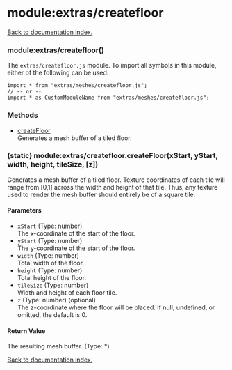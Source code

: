 # module:extras/createfloor

[Back to documentation index.](index.md)

<a name='extras_createfloor'></a>
### module:extras/createfloor()

The <code>extras/createfloor.js</code> module.
To import all symbols in this module, either of the following can be used:

    import * from "extras/meshes/createfloor.js";
    // -- or --
    import * as CustomModuleName from "extras/meshes/createfloor.js";

### Methods

* [createFloor](#extras_createfloor.createFloor)<br>Generates a mesh buffer of a tiled floor.

<a name='extras_createfloor.createFloor'></a>
### (static) module:extras/createfloor.createFloor(xStart, yStart, width, height, tileSize, [z])

Generates a mesh buffer of a tiled floor. Texture coordinates
of each tile will range from [0,1] across the width and height
of that tile. Thus, any texture used to render the mesh buffer should
entirely be of a square tile.

#### Parameters

* `xStart` (Type: number)<br>The x-coordinate of the start of the floor.
* `yStart` (Type: number)<br>The y-coordinate of the start of the floor.
* `width` (Type: number)<br>Total width of the floor.
* `height` (Type: number)<br>Total height of the floor.
* `tileSize` (Type: number)<br>Width and height of each floor tile.
* `z` (Type: number) (optional)<br>The z-coordinate where the floor will be placed. If null, undefined, or omitted, the default is 0.

#### Return Value

The resulting mesh buffer. (Type: *)

[Back to documentation index.](index.md)
